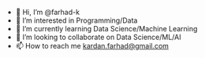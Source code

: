 - 👋 Hi, I’m @farhad-k
- 👀 I’m interested in Programming/Data
- 🌱 I’m currently learning Data Science/Machine Learning
- 💞️ I’m looking to collaborate on Data Science/ML/AI
- 📫 How to reach me kardan.farhad@gmail.com

<!---
farhad-k/farhad-k is a ✨ special ✨ repository because its `README.md` (this file) appears on your GitHub profile.
You can click the Preview link to take a look at your changes.
--->
